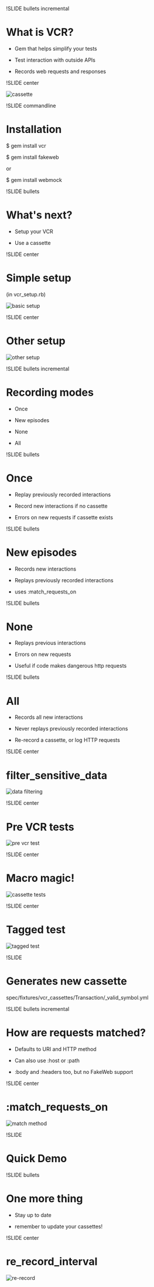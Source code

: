 !SLIDE bullets incremental

# What is VCR? #

* Gem that helps simplify your tests

* Test interaction with outside APIs

* Records web requests and responses

!SLIDE center

![cassette](cassette.jpg)

!SLIDE commandline

# Installation #

  $ gem install vcr

  $ gem install fakeweb

  or

  $ gem install webmock

!SLIDE bullets

# What's next? #

* Setup your VCR

* Use a cassette

!SLIDE center

# Simple setup #
(in vcr_setup.rb)

![basic setup](vcr_setup.jpg)

!SLIDE center

# Other setup #

![other setup](other_setup.jpg)

!SLIDE bullets incremental

# Recording modes #

* Once

* New episodes

* None

* All

!SLIDE bullets

# Once #

* Replay previously recorded interactions

* Record new interactions if no cassette

* Errors on new requests if cassette exists

!SLIDE bullets

# New episodes #

* Records new interactions

* Replays previously recorded interactions

* uses :match\_requests\_on

!SLIDE bullets

# None #

* Replays previous interactions

* Errors on new requests

* Useful if code makes dangerous http requests

!SLIDE bullets

# All #

* Records all new interactions

* Never replays previously recorded interactions

* Re-record a cassette, or log HTTP requests

!SLIDE center

# filter\_sensitive\_data #

![data filtering](vcr_filtering.jpg)

!SLIDE center

# Pre VCR tests #

![pre vcr test](pre_vcr_test.jpg)

!SLIDE center

# Macro magic! #

![cassette tests](post_vcr_test.jpg)

!SLIDE center

# Tagged test #

![tagged test](tag_test.jpg)

!SLIDE

# Generates new cassette #

spec/fixtures/vcr_cassettes/Transaction/\_valid\_symbol.yml

!SLIDE bullets incremental

# How are requests matched? #

* Defaults to URI and HTTP method

* Can also use :host or :path

* :body and :headers too, but no FakeWeb support

!SLIDE center

# :match\_requests\_on #

![match method](vcr_matching.jpg)

!SLIDE

# Quick Demo #

!SLIDE bullets

# One more thing #

* Stay up to date

* remember to update your cassettes!

!SLIDE center

# re\_record\_interval #

![re-record](re_record.jpg)
